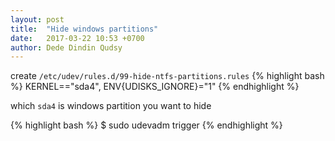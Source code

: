 ```yaml
---
layout: post
title:  "Hide windows partitions"
date:   2017-03-22 10:53 +0700
author: Dede Dindin Qudsy
---
```

create ``/etc/udev/rules.d/99-hide-ntfs-partitions.rules``
{% highlight bash %}
KERNEL=="sda4", ENV{UDISKS_IGNORE}="1" 
{% endhighlight %}

which `sda4` is windows partition you want to hide

{% highlight bash %}
$ sudo udevadm trigger 
{% endhighlight %}

